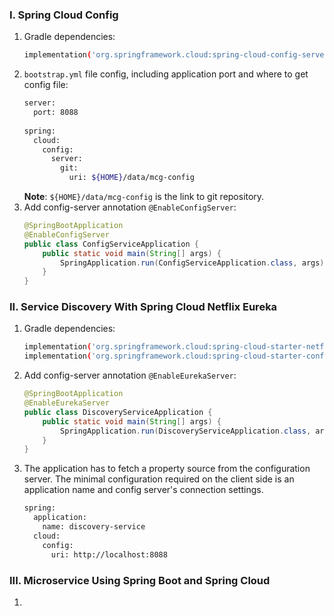 ### I. Spring Cloud Config
1. Gradle dependencies:
    ```sh
    implementation('org.springframework.cloud:spring-cloud-config-server')
    ```
2. `bootstrap.yml` file config, including application port and where to get config file:
    ```sh
    server:
      port: 8088
      
    spring:
      cloud:
        config:
          server:
            git:
              uri: ${HOME}/data/mcg-config
    ```
    **Note**: `${HOME}/data/mcg-config` is the link to git repository.
3. Add config-server annotation `@EnableConfigServer`:
    ```java
    @SpringBootApplication
    @EnableConfigServer
    public class ConfigServiceApplication {
        public static void main(String[] args) {
    	    SpringApplication.run(ConfigServiceApplication.class, args);
        }
    }
    ```
### II. Service Discovery With Spring Cloud Netflix Eureka
1. Gradle dependencies:
    ```sh
    implementation('org.springframework.cloud:spring-cloud-starter-netflix-eureka-server')
	implementation('org.springframework.cloud:spring-cloud-starter-config')
    ```
2. Add config-server annotation `@EnableEurekaServer`:
    ```java
    @SpringBootApplication
    @EnableEurekaServer
    public class DiscoveryServiceApplication {
        public static void main(String[] args) {
    	    SpringApplication.run(DiscoveryServiceApplication.class, args);
        }
    }
    ```
3. The application has to fetch a property source from the configuration server. The minimal configuration required on the client side is an application name and config server's connection settings.
    ```sh
    spring:
      application:
        name: discovery-service
      cloud:
        config:
          uri: http://localhost:8088
    ```
### III. Microservice Using Spring Boot and Spring Cloud
1. 